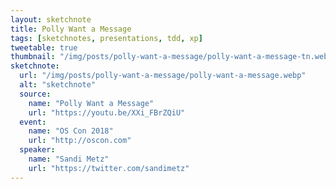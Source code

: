 ```yaml
---
layout: sketchnote
title: Polly Want a Message
tags: [sketchnotes, presentations, tdd, xp]
tweetable: true
thumbnail: "/img/posts/polly-want-a-message/polly-want-a-message-tn.webp"
sketchnote:
  url: "/img/posts/polly-want-a-message/polly-want-a-message.webp"
  alt: "sketchnote"
  source:
    name: "Polly Want a Message"
    url: "https://youtu.be/XXi_FBrZQiU"
  event:
    name: "OS Con 2018"
    url: "http://oscon.com"
  speaker:
    name: "Sandi Metz"
    url: "https://twitter.com/sandimetz"
---
```


